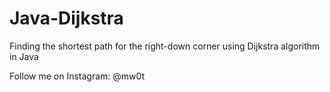 # Java-Dijkstra
Finding the shortest path for the right-down corner using Dijkstra algorithm in Java

Follow me on Instagram: @mw0t

